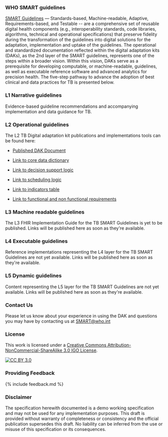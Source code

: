 <!---Note: Remove this below div element for releasing, only to maintain for main branch -->

### WHO SMART guidelines 
[SMART Guidelines](https://www.who.int/teams/digital-health-and-innovation/smart-guidelines/) — Standards-based, Machine-readable, Adaptive, Requirements-based, and Testable -- are a comprehensive set of reusable digital health components (e.g., interoperability standards, code libraries, algorithms, technical and operational specifications) that preserve fidelity during the transformation of the guidelines into digital solutions for the adaptation, implementation and uptake of the guidelines. The operational and standardized documentation reflected within the digital adaptation kits (DAKs), as the 2nd layer of the SMART guidelines, represents one of the steps within a broader vision. Within this vision, DAKs serve as a prerequisite for developing computable, or machine-readable, guidelines, as well as executable reference software and advanced analytics for precision health. The five-step pathway to advance the adoption of best clinical and data practices for TB is presented below.

### L1 Narrative guidelines
Evidence-based guideline recommendations and accompanying implementation and data guidance for TB.

### L2 Operational guidelines
The L2 TB Digital adaptation kit publications and implementations tools can be found here:

<!-- insert links inside the parentheses below --->
- [Published DAK Document](https://iris.who.int/handle/10665/376631)

- [Link to core data dictionary](smart.who.int/dak/tb/dictionary)
 
- [Link to decision support logic](smart.who.int/dak/tb/decision-logic)

- [Link to scheduling logic](smart.who.int/dak/tb/scheduling-logic)

- [Link to indicators table](smart.who.int/dak/tb/indicators)
 
- [Link to functional and non functional requirements](smart.who.int/dak/tb/system-requirements)

### L3 Machine readable guidelines
The L3 FHIR Implementation Guide for the TB SMART Guidelines is yet to be published. Links will be published here as soon as they're available.

### L4 Executable guidelines
Reference implementations representing the L4 layer for the TB SMART Guidelines are not yet available. Links will be published here as soon as they're available.

### L5 Dynamic guidelines
Content representing the L5 layer for the TB SMART Guidelines are not yet available. Links will be published here as soon as they're available.

### Contact Us
<p>Please let us know about your experience in using the DAK and questions you may have by contacting us at <a href= "mailto:SMART@who.int?subject = DAK Feedback">SMART@who.int</a></p>

### License
This work is licensed under a
[Creative Commons Attribution-NonCommercial-ShareAlike 3.0 IGO License][cc-by].

[![CC BY 3.0][cc-by-image]][cc-by]

[cc-by]: http://creativecommons.org/licenses/by-nc-sa/3.0/igo/
[cc-by-image]: https://i.creativecommons.org/l/by-nc-sa/3.0/igo/88x31.png
[cc-by-shield]: https://img.shields.io/badge/License-CC%20BY%203.0-lightgrey.svg

### Providing Feedback
{% include feedback.md %}

<!-- for main branch of DAK repos only, remove while releases -->
### Disclaimer
The specification herewith documented is a demo working specification and may not be used for any implementation purposes. This draft is provided without warranty of completeness or consistency and the official publication supersedes this draft. No liability can be inferred from the use or misuse of this specification or its consequences.
